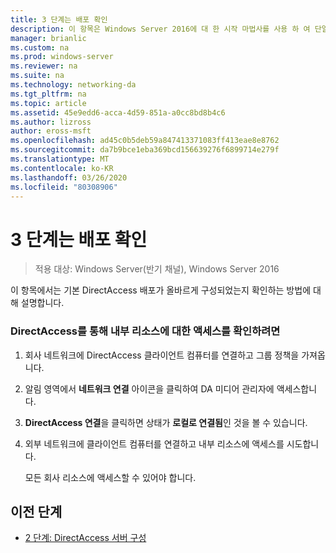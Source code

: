 ```yaml
---
title: 3 단계는 배포 확인
description: 이 항목은 Windows Server 2016에 대 한 시작 마법사를 사용 하 여 단일 DirectAccess 서버 배포 가이드의 일부입니다.
manager: brianlic
ms.custom: na
ms.prod: windows-server
ms.reviewer: na
ms.suite: na
ms.technology: networking-da
ms.tgt_pltfrm: na
ms.topic: article
ms.assetid: 45e9edd6-acca-4d59-851a-a0cc8bd8b4c6
ms.author: lizross
author: eross-msft
ms.openlocfilehash: ad45c0b5deb59a847413371083ff413eae8e8762
ms.sourcegitcommit: da7b9bce1eba369bcd156639276f6899714e279f
ms.translationtype: MT
ms.contentlocale: ko-KR
ms.lasthandoff: 03/26/2020
ms.locfileid: "80308906"
---
```

# <a name="step-3-verify-deployments"></a>3 단계는 배포 확인

>적용 대상: Windows Server(반기 채널), Windows Server 2016

이 항목에서는 기본 DirectAccess 배포가 올바르게 구성되었는지 확인하는 방법에 대해 설명합니다.  
  
### <a name="to-verify-access-to-internal-resources-through-directaccess"></a>DirectAccess를 통해 내부 리소스에 대한 액세스를 확인하려면  
  
1.  회사 네트워크에 DirectAccess 클라이언트 컴퓨터를 연결하고 그룹 정책을 가져옵니다.  
  
2.  알림 영역에서 **네트워크 연결** 아이콘을 클릭하여 DA 미디어 관리자에 액세스합니다.  
  
3.  **DirectAccess 연결**을 클릭하면 상태가 **로컬로 연결됨**인 것을 볼 수 있습니다.  
  
4.  외부 네트워크에 클라이언트 컴퓨터를 연결하고 내부 리소스에 액세스를 시도합니다.  
  
    모든 회사 리소스에 액세스할 수 있어야 합니다.  
  
## <a name="previous-step"></a><a name="BKMK_Links"></a>이전 단계  
  
-   [2 단계: DirectAccess 서버 구성](da-basic-configure-s2-server.md)  
  



